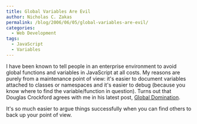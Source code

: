 ```yaml
---
title: Global Variables Are Evil
author: Nicholas C. Zakas
permalink: /blog/2006/06/05/global-variables-are-evil/
categories:
  - Web Development
tags:
  - JavaScript
  - Variables
---
```

I have been known to tell people in an enterprise environment to avoid global functions and variables in JavaScript at all costs. My reasons are purely from a maintenance point of view: it's easier to document variables attached to classes or namespaces and it's easier to debug (because you know where to find the variable/function in question). Turns out that Douglas Crockford agrees with me in his latest post, <a title="Global Domination" rel="external" href="http://yuiblog.com/blog/2006/06/01/global-domination/">Global Domination</a>.

It's so much easier to argue things successfully when you can find others to back up your point of view.
